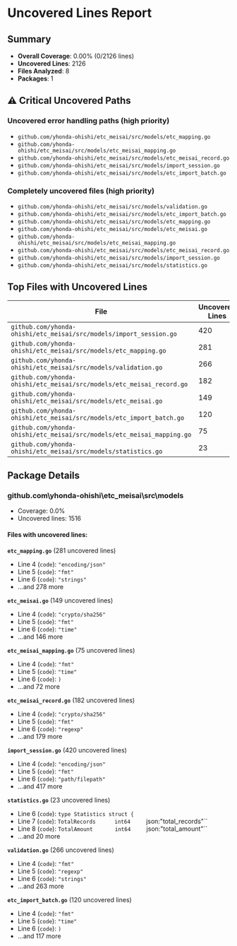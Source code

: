# Uncovered Lines Report

## Summary

- **Overall Coverage**: 0.00% (0/2126 lines)
- **Uncovered Lines**: 2126
- **Files Analyzed**: 8
- **Packages**: 1

## ⚠️ Critical Uncovered Paths

### Uncovered error handling paths (high priority)

- `github.com/yhonda-ohishi/etc_meisai/src/models/etc_mapping.go`
- `github.com/yhonda-ohishi/etc_meisai/src/models/etc_meisai_mapping.go`
- `github.com/yhonda-ohishi/etc_meisai/src/models/etc_meisai_record.go`
- `github.com/yhonda-ohishi/etc_meisai/src/models/import_session.go`
- `github.com/yhonda-ohishi/etc_meisai/src/models/etc_import_batch.go`

### Completely uncovered files (high priority)

- `github.com/yhonda-ohishi/etc_meisai/src/models/validation.go`
- `github.com/yhonda-ohishi/etc_meisai/src/models/etc_import_batch.go`
- `github.com/yhonda-ohishi/etc_meisai/src/models/etc_mapping.go`
- `github.com/yhonda-ohishi/etc_meisai/src/models/etc_meisai.go`
- `github.com/yhonda-ohishi/etc_meisai/src/models/etc_meisai_mapping.go`
- `github.com/yhonda-ohishi/etc_meisai/src/models/etc_meisai_record.go`
- `github.com/yhonda-ohishi/etc_meisai/src/models/import_session.go`
- `github.com/yhonda-ohishi/etc_meisai/src/models/statistics.go`

## Top Files with Uncovered Lines

| File | Uncovered Lines | Coverage |
|------|-----------------|----------|
| `github.com/yhonda-ohishi/etc_meisai/src/models/import_session.go` | 420 | 0.0% |
| `github.com/yhonda-ohishi/etc_meisai/src/models/etc_mapping.go` | 281 | 0.0% |
| `github.com/yhonda-ohishi/etc_meisai/src/models/validation.go` | 266 | 0.0% |
| `github.com/yhonda-ohishi/etc_meisai/src/models/etc_meisai_record.go` | 182 | 0.0% |
| `github.com/yhonda-ohishi/etc_meisai/src/models/etc_meisai.go` | 149 | 0.0% |
| `github.com/yhonda-ohishi/etc_meisai/src/models/etc_import_batch.go` | 120 | 0.0% |
| `github.com/yhonda-ohishi/etc_meisai/src/models/etc_meisai_mapping.go` | 75 | 0.0% |
| `github.com/yhonda-ohishi/etc_meisai/src/models/statistics.go` | 23 | 0.0% |

## Package Details

### github.com\yhonda-ohishi\etc_meisai\src\models

- Coverage: 0.0%
- Uncovered lines: 1516

#### Files with uncovered lines:

**`etc_mapping.go`** (281 uncovered lines)

- Line 4 (`code`): `"encoding/json"`
- Line 5 (`code`): `"fmt"`
- Line 6 (`code`): `"strings"`
- ...and 278 more

**`etc_meisai.go`** (149 uncovered lines)

- Line 4 (`code`): `"crypto/sha256"`
- Line 5 (`code`): `"fmt"`
- Line 6 (`code`): `"time"`
- ...and 146 more

**`etc_meisai_mapping.go`** (75 uncovered lines)

- Line 4 (`code`): `"fmt"`
- Line 5 (`code`): `"time"`
- Line 6 (`code`): `)`
- ...and 72 more

**`etc_meisai_record.go`** (182 uncovered lines)

- Line 4 (`code`): `"crypto/sha256"`
- Line 5 (`code`): `"fmt"`
- Line 6 (`code`): `"regexp"`
- ...and 179 more

**`import_session.go`** (420 uncovered lines)

- Line 4 (`code`): `"encoding/json"`
- Line 5 (`code`): `"fmt"`
- Line 6 (`code`): `"path/filepath"`
- ...and 417 more

**`statistics.go`** (23 uncovered lines)

- Line 6 (`code`): `type Statistics struct {`
- Line 7 (`code`): `TotalRecords      int64     `json:"total_records"``
- Line 8 (`code`): `TotalAmount       int64     `json:"total_amount"``
- ...and 20 more

**`validation.go`** (266 uncovered lines)

- Line 4 (`code`): `"fmt"`
- Line 5 (`code`): `"regexp"`
- Line 6 (`code`): `"strings"`
- ...and 263 more

**`etc_import_batch.go`** (120 uncovered lines)

- Line 4 (`code`): `"fmt"`
- Line 5 (`code`): `"time"`
- Line 6 (`code`): `)`
- ...and 117 more

